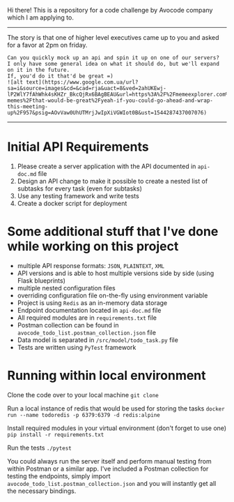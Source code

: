 
Hi there! 
This is a repository for a code challenge by Avocode company which I am applying to.
 
---
The story is that one of higher level executives came up to you and asked for a favor at 2pm on friday. 
```
Can you quickly mock up an api and spin it up on one of our servers? 
I only have some general idea on what it should do, but we'll expand on it in the future. 
If, you'd do it that'd be great =)
![alt text](https://www.google.com.ua/url?sa=i&source=images&cd=&cad=rja&uact=8&ved=2ahUKEwj-lP2WlY7fAhWhk4sKHZr_BkcQjRx6BAgBEAU&url=https%3A%2F%2Fmemeexplorer.com%2Finternet-memes%2Fthat-would-be-great%2Fyeah-if-you-could-go-ahead-and-wrap-this-meeting-up%2F957&psig=AOvVaw0UhUTMrjJwIpXiVGWIot0B&ust=1544287437007076) 
```
---

# Initial API Requirements
1. Please create a server application with the API documented in `api-doc.md` file
2. Design an API change to make it possible to create a nested list of subtasks for every task (even for subtasks)
3. Use any testing framework and write tests
4. Create a docker script for deployment

# Some additional stuff that I've done while working on this project
- multiple API response formats: `JSON`, `PLAINTEXT`, `XML`
- API versions and is able to host multiple versions side by side (using Flask blueprints) 
- multiple nested configuration files 
- overriding configuration file on-the-fly using environment variable
- Project is using `Redis` as an in-memory data storage
- Endpoint documentation located in `api-doc.md` file
- All required modules are in `requirements.txt` file
- Postman collection can be found in `avocode_todo_list.postman_collection.json` file
- Data model is separated in `/src/model/todo_task.py` file
- Tests are written using `PyTest` framework


# Running within local environment

Clone the code over to your local machine
` git clone `

Run a local instance of redis that would be used for storing the tasks 
` docker run --name todoredis -p 6379:6379 -d redis:alpine `

Install required modules in your virtual environment (don't forget to use one)
` pip install -r requirements.txt`

Run the tests
` ./pytest `

You could always run the server itself and perform manual testing from within Postman or a similar app.
I've included a Postman collection for testing the endpoints, simply import `avocode_todo_list.postman_collection.json`
and you will instantly get all the necessary bindings. 

